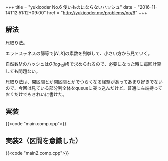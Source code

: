 +++
title = "yukicoder No.6 使いものにならないハッシュ"
date = "2016-11-14T12:51:12+09:00"
href = "http://yukicoder.me/problems/no/6" 
+++


<!--more-->

## 解法

尺取り法。

エラトステネスの篩等で$[N, K]$の素数を列挙して、小さい方から見ていく。

自然数Mのハッシュは$O(log_{10}M)$で求められるので、必要になった時に毎回計算しても問題ない。

尺取り法は、開区間とか閉区間とかでつらくなる経験があってあまり好きでないので、今回は見ている部分列全体をqueueに突っ込んだけど、普通に左端持っておくだけでもきれいに書けた。


## 実装

{{<code "main.comp.cpp">}}


## 実装2（区間を意識した）

{{<code "main2.comp.cpp">}}
